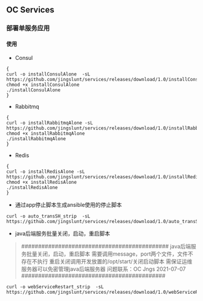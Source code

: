 ## OC Services
### 部署单服务应用

#### 使用
- Consul 
```shell 
{
curl -o installConsulAlone  -sL https://github.com/jingslunt/services/releases/download/1.0/installConsulAlone
chmod +x installConsulAlone
./installConsulAlone
}
```

- Rabbitmq 

```shell
{
curl -o installRabbitmqAlone -sL https://github.com/jingslunt/services/releases/download/1.0/installRabbitmqAlone
chmod +x installRabbitmqAlone
./installRabbitmqAlone
}
```

- Redis
```shell
{
curl -o installRedisAlone -sL https://github.com/jingslunt/services/releases/download/1.0/installRedisAlone
chmod +x installRedisAlone
./installRedisAlone
}
```

- 通过app停止脚本生成ansible使用的停止脚本
```
curl -o auto_transSH_strip  -sL https://github.com/jingslunt/services/releases/download/1.0/auto_transSH_strip
```
- java后端服务批量关闭，启动，重启脚本

> ############################################ 
java后端服务批量关闭，启动，重启脚本 
需要调用message，port两个文件，文件不存在不执行 
重启关闭调用开发放置的/opt/start/关闭启动脚本 
需保证运维服务器可以免密管理java后端服务器 
问题联系：OC Jngs  2021-07-07 
########################################### 
```
curl -o webServiceRestart_strip  -sL https://github.com/jingslunt/services/releases/download/1.0/webServiceRestart_strip
```
